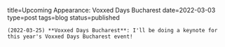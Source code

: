 
title=Upcoming Appearance: Voxxed Days Bucharest
date=2022-03-03
type=post
tags=blog
status=published
~~~~~~
(2022-03-25) **Voxxed Days Bucharest**: I'll be doing a keynote for this year's Voxxed Days Bucharest event!  
            